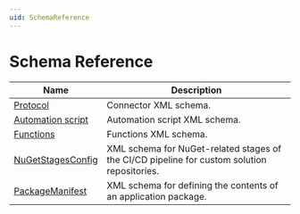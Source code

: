 ```yaml
---
uid: SchemaReference
---
```


# Schema Reference

|Name|Description|
|--- |--- |
|[Protocol](xref:SchemaProtocol)|Connector XML schema.|
|[Automation script](xref:SchemaAutomationScript)|Automation script XML schema.|
|[Functions](xref:SchemaFunctions)|Functions XML schema.|
|[NuGetStagesConfig](xref:SchemaNuGetStagesConfig)|XML schema for NuGet-related stages of the CI/CD pipeline for custom solution repositories.|
|[PackageManifest](xref:SchemaPackageManifest)|XML schema for defining the contents of an application package.|
